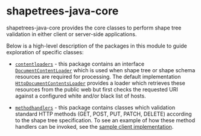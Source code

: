 # shapetrees-java-core

shapetrees-java-core provides the core classes to perform shape tree validation in
either client or server-side applications.

Below is a high-level description of the packages in this module to guide
exploration of specific classes:

 * [`contentloaders`](src/main/java/com/janeirodigital/shapetrees/core/contentloaders) - this package contains an 
   interface [`DocumentContentLoader`](src/main/java/com/janeirodigital/shapetrees/core/contentloaders/DocumentContentsLoader.java)
   which is used when shape tree or shape schema resources are required for processing.  The default implementation
   [`HttpDocumentContentsLoader`](src/main/java/com/janeirodigital/shapetrees/core/contentloaders/HttpDocumentContentsLoader.java)
   provides a loader which retrieves these resources from the public web but first checks the requested URI against
   a configured white and/or black list of hosts.
   
 * [`methodhandlers`](src/main/java/com/janeirodigital/shapetrees/core/methodhandlers) - this package contains classes
   which validation standard HTTP methods (GET, POST, PUT, PATCH, DELETE) according to the shape tree specification.
   To see an example of how these method handlers can be invoked, see the [sample client implementation](../shapetrees-java-client-com.janeirodigital.shapetrees.okhttp/src/main/java/com/janeirodigital/shapetrees/client/com.janeirodigital.shapetrees.okhttp/ValidatingShapeTreeInterceptor.java).
